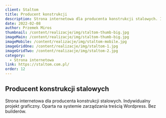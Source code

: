 ```yaml
---
client: Staltom
title: Producent konstrukcji 
description: Strona internetowa dla producenta konstrukcji stalowych. Indywidualny projekt graficzny. Oparta na systemie zarządzania treścią Wordpress. Bez builderów.
date: 2022-02-08
author: Przemek Miros
thumbnail: /content/realizacje/img/staltom-thumb-big.jpg
imageMain: /content/realizacje/img/staltom-thumb-big.jpg
imageMobile: /content/realizacje/img/staltom-mobile.jpg
imageGridOne: /content/realizacje/img/staltom-1.jpg
imageGridTwo: /content/realizacje/img/staltom-2.jpg
category: 
  - Strona internetowa
link: https://staltom.com.pl/
order: 12
---
```


## Producent konstrukcji stalowych

Strona internetowa dla producenta konstrukcji stalowych. Indywidualny projekt graficzny. Oparta na systemie zarządzania treścią Wordpress. Bez builderów.
